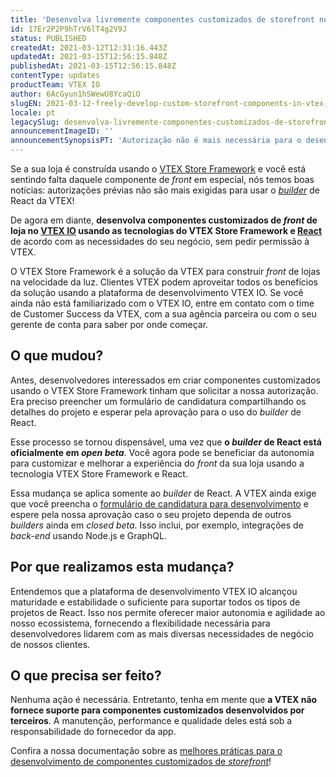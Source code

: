 ```yaml
---
title: 'Desenvolva livremente componentes customizados de storefront no VTEX IO '
id: 17Er2P2P9hTrV6lT4g2V9J
status: PUBLISHED
createdAt: 2021-03-12T12:31:16.443Z
updatedAt: 2021-03-15T12:56:15.848Z
publishedAt: 2021-03-15T12:56:15.848Z
contentType: updates
productTeam: VTEX IO
author: 6AcGyun1hSWewU8YcaQiO
slugEN: 2021-03-12-freely-develop-custom-storefront-components-in-vtex-io
locale: pt
legacySlug: desenvolva-livremente-componentes-customizados-de-storefront-no-vtex-io
announcementImageID: ''
announcementSynopsisPT: 'Autorização não é mais necessária para o desenvolver componentes customizados de front de loja usando VTEX IO.'
---
```


Se a sua loja é construída usando o [VTEX Store Framework](https://developers.vtex.com/vtex-developer-docs/docs/what-is-store-framework) e você está sentindo falta daquele componente de *front* em especial, nós temos boas notícias: autorizações prévias não são mais exigidas para usar o [*builder*](https://developers.vtex.com/vtex-developer-docs/docs/vtex-io-documentation-builders) de React da VTEX!

De agora em diante, **desenvolva componentes customizados de *front* de loja no [VTEX IO](https://developers.vtex.com/vtex-developer-docs/docs/what-is-vtex-io) usando as tecnologias do VTEX Store Framework e [React](https://reactjs.org/)** de acordo com as necessidades do seu negócio, sem pedir permissão à VTEX.

<div class="alert alert-info">
  O VTEX Store Framework é a solução da VTEX para construir <i>front</i> de lojas na velocidade da luz. Clientes VTEX podem aproveitar todos os benefícios da solução usando a plataforma de desenvolvimento VTEX IO. Se você ainda não está familiarizado com o VTEX IO, entre em contato com o time de Customer Success da VTEX, com a sua agência parceira ou com o seu gerente de conta para saber por onde começar. 
</div>

## O que mudou?

Antes, desenvolvedores interessados em criar componentes customizados usando o VTEX Store Framework tinham que solicitar a nossa autorização. Era preciso preencher um formulário de candidatura compartilhando os detalhes do projeto e esperar pela aprovação para o uso do *builder* de React.  

Esse processo se tornou dispensável, uma vez que **o *builder* de React está oficialmente em *open beta***. Você agora pode se beneficiar da autonomia  para customizar e melhorar a experiência do *front* da sua loja usando a tecnologia VTEX Store Framework e React.

<div class="alert alert-warning">
<bold>Essa mudança se aplica somente ao <i>builder</i> de React.</bold> A VTEX ainda exige que você preencha o <a href="https://developers.vtex.com/vtex-developer-docs/docs/what-is-vtex-io">formulário de candidatura para desenvolvimento</a> e espere pela nossa aprovação caso o seu projeto dependa de outros <i>builders</i> ainda em <i>closed beta</i>. Isso inclui, por exemplo, integrações de <i>back-end</i> usando Node.js e GraphQL.  
</div>

## Por que realizamos esta mudança?

Entendemos que a plataforma de desenvolvimento VTEX IO alcançou maturidade e estabilidade o suficiente para suportar todos os tipos de projetos de React. Isso nos permite oferecer maior autonomia e agilidade ao nosso ecossistema, fornecendo a flexibilidade necessária para desenvolvedores lidarem com as mais diversas necessidades de negócio de nossos clientes. 

## O que precisa ser feito?

Nenhuma ação é necessária. Entretanto, tenha em mente que **a VTEX não fornece suporte para componentes customizados desenvolvidos por terceiros**. A manutenção, performance e qualidade deles está sob a responsabilidade do fornecedor da app. 

<div class="alert alert-info">
Confira a nossa documentação sobre as <a href="https://developers.vtex.com/vtex-developer-docs/docs/vtex-io-documentation-developing-custom-storefront-components">melhores práticas para o desenvolvimento de componentes customizados de <i>storefront</i></a>!
</div>

